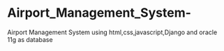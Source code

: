 # Airport_Management_System-
Airport Management System  using html,css,javascript,Django and oracle 11g as database 
